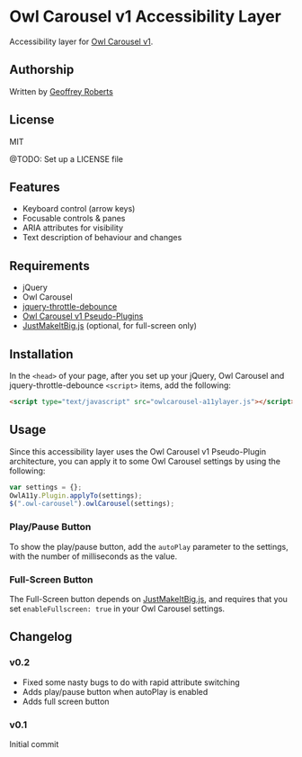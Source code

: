 # Owl Carousel v1 Accessibility Layer

Accessibility layer for [Owl Carousel v1](https://github.com/OwlFonk/OwlCarousel).

## Authorship

Written by [Geoffrey Roberts](mailto:g.roberts@blackicemedia.com)

## License

MIT

@TODO: Set up a LICENSE file

## Features

* Keyboard control (arrow keys)
* Focusable controls & panes
* ARIA attributes for visibility
* Text description of behaviour and changes

## Requirements

* jQuery
* Owl Carousel
* [jquery-throttle-debounce](http://benalman.com/projects/jquery-throttle-debounce-plugin/)
* [Owl Carousel v1 Pseudo-Plugins](https://github.com/rtrvrtg/owlcarousel1-pseudoplugins)
* [JustMakeItBig.js](https://github.com/rtrvrtg/justmakeitbig.js) (optional, for full-screen only)

## Installation

In the `<head>` of your page, after you set up your jQuery, Owl Carousel and jquery-throttle-debounce `<script>` items, add the following:

```html
<script type="text/javascript" src="owlcarousel-a11ylayer.js"></script>
```

## Usage

Since this accessibility layer uses the Owl Carousel v1 Pseudo-Plugin architecture, you can apply it to some Owl Carousel settings by using the following:

```javascript
var settings = {};
OwlA11y.Plugin.applyTo(settings);
$(".owl-carousel").owlCarousel(settings);
```

### Play/Pause Button

To show the play/pause button, add the `autoPlay` parameter to the settings, with the number of milliseconds as the value.

### Full-Screen Button

The Full-Screen button depends on [JustMakeItBig.js](https://github.com/rtrvrtg/justmakeitbig.js), and requires that you set `enableFullscreen: true` in your Owl Carousel settings.

## Changelog

### v0.2

* Fixed some nasty bugs to do with rapid attribute switching
* Adds play/pause button when autoPlay is enabled
* Adds full screen button

### v0.1

Initial commit